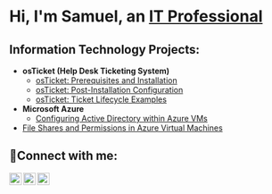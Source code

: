 <h1>Hi, I'm Samuel, an <a href="https://linkedin.com/in/Samuel">IT Professional</a></h1>

<h2> Information Technology Projects:</h2>

- <b>osTicket (Help Desk Ticketing System)</b>
  - [osTicket: Prerequisites and Installation](https://github.com/SamuelkJohnson/osticket-prereqs)
  - [osTicket: Post-Installation Configuration](https://github.com/SamuelkJohnson/post-install-config)
  - [osTicket: Ticket Lifecycle Examples](https://github.com/SamuelkJohnson/ticket-lifecycle)
- <b>Microsoft Azure</b>
  - [Configuring Active Directory within Azure VMs](https://github.com/SamuelkJohnson/configure-ad)
- [File Shares and Permissions in Azure Virtual Machines](https://github.com/samuelkJohnson/azure-Virtual-Machines)

<h2>🤳Connect with me:</h2>

[<img align="left" alt="Josh | Twitter" width="22px" src="https://cdn.jsdelivr.net/npm/simple-icons@v3/icons/twitter.svg" />][twitter]
[<img align="left" alt="Josh | LinkedIn" width="22px" src="https://cdn.jsdelivr.net/npm/simple-icons@v3/icons/linkedin.svg" />][linkedin]
[<img align="left" alt="Josh | Instagram" width="22px" src="https://cdn.jsdelivr.net/npm/simple-icons@v3/icons/instagram.svg" />][instagram]

[twitter]: https://twitter.com/@Bigsam232
[instagram]: https://www.instagram.com/im_famous_skj
[linkedin]: https://www.linkedin.com/in/samuel-k-johnson-05b8251a9
